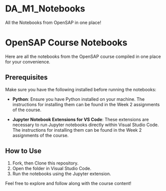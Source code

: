 # DA_M1_Notebooks
All the Notebooks from OpenSAP in one place! 

# OpenSAP Course Notebooks

Here are all the notebooks from the OpenSAP course compiled in one place for your convenience.

## Prerequisites
Make sure you have the following installed before running the notebooks:
- **Python**: Ensure you have Python installed on your machine. The instructions for installing them can be found in the Week 2 assignments of the course.

- **Jupyter Notebook Extensions for VS Code**: These extensions are necessary to run Jupyter notebooks directly within Visual Studio Code. The instructions for installing them can be found in the Week 2 assignments of the course.

## How to Use
1. Fork, then Clone this repository.
2. Open the folder in Visual Studio Code.
3. Run the notebooks using the Jupyter extension.

Feel free to explore and follow along with the course content!
